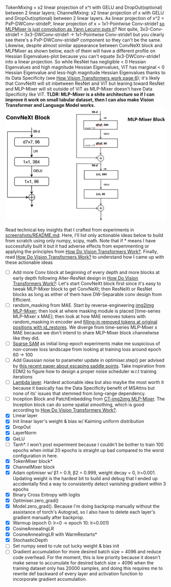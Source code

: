 TokenMixing = x2 linear projection of x^t with GELU and DropOut(optional) between 2 linear layers; ChannelMixing: x2 linear projection of x with GELU and DropOut(optional) between 2 linear layers. As linear projection of x^2 = PxP-DWConv-strideP, linear projection of x = 1x1-Pointwise Conv-stride1 [so MLPMixer is just convolution as Yann Lecunn puts it](https://x.com/ylecun/status/1390543133474234368?lang=en)? Not quite, 3x3-Conv-stride1 = 3x3-DWConv-stride1 -> 1x1-Pointwise Conv-stride1 but you clearly see there's a PxP-DWConv-strideP component so they can't be the same. Likewise, despite almost similar appearance between ConvNeXt block and MLPMixer as shown below, each of them will have a different profile on Hessian Eigenvalues-plot because you can't equate 3x3-DWConv-stride1 into a linear projection. So while ResNet has negligible < 0 Hessian Eigenvalues and high magnitude Hessian Eigenvalues, ViT has marginal < 0 Hessian Eigenvalue and less-high magnitude Hessian Eigenvalues thanks to its Data Specificity (see [How Vision Transformers work page 6](https://openreview.net/forum?id=D78Go4hVcxO)); it's likely that ConvNeXt will sit inbetween ResNet and ViT but leaning toward ResNet and MLP-Mixer will sit outside of ViT as MLP-Mixer doesn't have Data Specificity like ViT. **TLDR: MLP-Mixer is a shite architecture so if I can improve it work on small tabular dataset, then I can also make Vision Transformer and Language Model works.**
![image](https://github.com/Skimmable-Code-pls/MLPMixer_numpy/blob/main/screenshots/MLPMixer_is_badConvNeXt.png)
 
Read technical key insights that I crafted from experiments in [screenshots/README.md](https://github.com/Skimmable-Code-pls/MLPMixer_numpy/blob/main/screenshots/README.md). Here, I'll list only actionable ideas below to build from scratch using only numpy, scipy, math. Note that if * means I have successfully built it but it had adverse effects from experimenting or applying the principles from [How Do Vision Transformers Work?](https://openreview.net/forum?id=D78Go4hVcxO). Finally, read [How Do Vision Transformers Work?](https://openreview.net/forum?id=D78Go4hVcxO) to understand how I came up with these actionable ideas <br>
- [ ] Add more Conv block at beginning of every depth and more blocks at early depth following Alter-ResNet design in [How Do Vision Transformers Work?](https://openreview.net/forum?id=D78Go4hVcxO): Let's start ConvNeXt block first since it's easy to tweak MLP-Mixer block to get ConvNeXt; then ResNeXt or ResNet blocks as long as either of them have DW-Separable conv design from Efficient.
- [ ] random_masking from MAE. Start by reverse-engineering [img2img MLP-Mixer](https://github.com/MLI-lab/imaging_MLPs); then look at where masking module is placed [time-series MLP-Mixer x MAE]; then look at how MAE removes tokens with random_masking in encoder and [filling-in removed tokens at original positions with id_restores](https://github.com/facebookresearch/mae/blob/main/models_mae.py#L172-L196). We diverge from time-series MLP-Mixer x MAE because we don't intend to share MLP-Mixer block channelwise like they did.
- [ ] [Sparse SAM](https://github.com/jjsrf/SSAM-NEURIPS2024) as initial long-epoch experiments make me suspicious of non-convex loss landscape from looking at training loss around epoch 60 -> 100
- [ ] Add Gaussian noise to parameter update in optimiser.step() per advised by [this recent paper about escaping saddle points](https://arxiv.org/pdf/2410.02017). Take inspiration from EDM2 to figure how to design a proper noise scheduler w.r.t training iterations
- [ ] [Lambda layer](https://arxiv.org/pdf/2102.08602). Hardest actionable idea but also maybe the most worth it because it basically has the Data Specificity benefit of MSAttns but none of its' issues that stemmed from long-range dependency.
- [ ] Inception Block and PatchEmbedding from [CT-img2img MLP-Mixer](https://arxiv.org/pdf/2402.17951). The Inception block can do some spatial smoothing, which is good according to [How Do Vision Transformers Work?](https://openreview.net/forum?id=D78Go4hVcxO).
- [x] Linear layer
- [x] Init linear layer's weight & bias w/ Kaiming uniform distribution
- [x] DropOut
- [x] LayerNorm
- [x] GeLU
- [ ] Tanh*. I won't post experiment because I couldn't be bother to train 100 epochs when initial 20 epochs is straight up bad compared to the worst configuration in here.
- [x] TokenMixer block*
- [x] ChannelMixer block
- [x] Adam optimiser w/ β1 = 0.9, β2 = 0.999, weight decay = 0, lr=0.001. Updating weight is the hardest bit to build and debug that I ended up accidentally find a way to consistently detect vanishing gradient within 3 epochs
- [x] Binary Cross Entropy with logits
- [x] Optimiser.zero_grad()
- [x] Model.zero_grad(). Because I'm doing backprop manually without the assistance of torch's Autograd, so I also have to delete each layer's gradient manually after backprop. 
- [x] Warmup (epoch 0: lr=0 -> epoch 10: lr=0.001)
- [x] CosineAnnealingLR
- [x] CosineAnnealingLR with WarmRestarts*
- [x] StochasticDepth
- [ ] Set numpy seed to rule out lucky weight & bias init
- [ ] Gradient accumulation for more desired batch size = 4096 and reduce code overhead. For the moment, this is low priority because it doesn't make sense to accumulate for desired batch size = 4096 when the training dataset only has 20000 samples, and doing this requires me to rewrite def backward of every layer and activation function to incorporate gradient accumulation.
